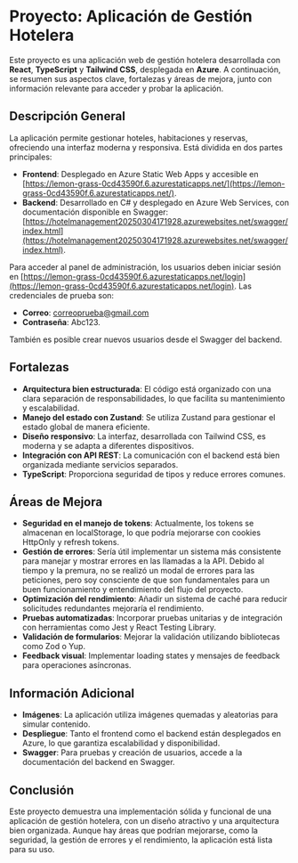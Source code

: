 # Proyecto: Aplicación de Gestión Hotelera

Este proyecto es una aplicación web de gestión hotelera desarrollada con **React**, **TypeScript** y **Tailwind CSS**, desplegada en **Azure**. A continuación, se resumen sus aspectos clave, fortalezas y áreas de mejora, junto con información relevante para acceder y probar la aplicación.

## Descripción General

La aplicación permite gestionar hoteles, habitaciones y reservas, ofreciendo una interfaz moderna y responsiva. Está dividida en dos partes principales:

- **Frontend**: Desplegado en Azure Static Web Apps y accesible en [https://lemon-grass-0cd43590f.6.azurestaticapps.net/](https://lemon-grass-0cd43590f.6.azurestaticapps.net/).
- **Backend**: Desarrollado en C# y desplegado en Azure Web Services, con documentación disponible en Swagger: [https://hotelmanagement20250304171928.azurewebsites.net/swagger/index.html](https://hotelmanagement20250304171928.azurewebsites.net/swagger/index.html).

Para acceder al panel de administración, los usuarios deben iniciar sesión en [https://lemon-grass-0cd43590f.6.azurestaticapps.net/login](https://lemon-grass-0cd43590f.6.azurestaticapps.net/login). Las credenciales de prueba son:
- **Correo**: correoprueba@gmail.com
- **Contraseña**: Abc123.

También es posible crear nuevos usuarios desde el Swagger del backend.

## Fortalezas

- **Arquitectura bien estructurada**: El código está organizado con una clara separación de responsabilidades, lo que facilita su mantenimiento y escalabilidad.
- **Manejo del estado con Zustand**: Se utiliza Zustand para gestionar el estado global de manera eficiente.
- **Diseño responsivo**: La interfaz, desarrollada con Tailwind CSS, es moderna y se adapta a diferentes dispositivos.
- **Integración con API REST**: La comunicación con el backend está bien organizada mediante servicios separados.
- **TypeScript**: Proporciona seguridad de tipos y reduce errores comunes.

## Áreas de Mejora

- **Seguridad en el manejo de tokens**: Actualmente, los tokens se almacenan en localStorage, lo que podría mejorarse con cookies HttpOnly y refresh tokens.
- **Gestión de errores**: Sería útil implementar un sistema más consistente para manejar y mostrar errores en las llamadas a la API. Debido al tiempo y la premura, no se realizó un modal de errores para las peticiones, pero soy consciente de que son fundamentales para un buen funcionamiento y entendimiento del flujo del proyecto.
- **Optimización del rendimiento**: Añadir un sistema de caché para reducir solicitudes redundantes mejoraría el rendimiento.
- **Pruebas automatizadas**: Incorporar pruebas unitarias y de integración con herramientas como Jest y React Testing Library.
- **Validación de formularios**: Mejorar la validación utilizando bibliotecas como Zod o Yup.
- **Feedback visual**: Implementar loading states y mensajes de feedback para operaciones asíncronas.

## Información Adicional

- **Imágenes**: La aplicación utiliza imágenes quemadas y aleatorias para simular contenido.
- **Despliegue**: Tanto el frontend como el backend están desplegados en Azure, lo que garantiza escalabilidad y disponibilidad.
- **Swagger**: Para pruebas y creación de usuarios, accede a la documentación del backend en Swagger.

## Conclusión

Este proyecto demuestra una implementación sólida y funcional de una aplicación de gestión hotelera, con un diseño atractivo y una arquitectura bien organizada. Aunque hay áreas que podrían mejorarse, como la seguridad, la gestión de errores y el rendimiento, la aplicación está lista para su uso.
